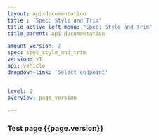 ```yaml
---
layout: api-documentation
title : 'Spec: Style and Trim'
title_active_left_menu: "Spec: Style and Trim"
title_parent: Api documentation

amount_version: 2
spec: spec_style_and_trim
version: v1
api: vehicle
dropdown-link: 'Select endpoint'


level: 2
overview: page_version

---
```



### Test page {{page.version}}


